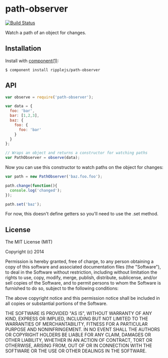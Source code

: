 # path-observer

[![Build Status](https://travis-ci.org/ripplejs/path-observer.png?branch=master)](https://travis-ci.org/ripplejs/path-observer)

  Watch a path of an object for changes.

## Installation

  Install with [component(1)](http://component.io):

    $ component install ripplejs/path-observer

## API

```js
var observe = require('path-observer');

var data = {
  foo: 'bar',
  bar: [1,2,3],
  baz: {
    foo: {
      foo: 'bar'
    }
  }
};

// Wraps an object and returns a constructor for watching paths
var PathObserver = observe(data);
```

Now you can use this constructor to watch paths on the object for changes:

```js
var path = new PathObserver('baz.foo.foo');

path.change(function(){
  console.log('changed');
});

path.set('baz');
```

For now, this doesn't define getters so you'll need to use the .set method.

## License

  The MIT License (MIT)

  Copyright (c) 2014 <copyright holders>

  Permission is hereby granted, free of charge, to any person obtaining a copy
  of this software and associated documentation files (the "Software"), to deal
  in the Software without restriction, including without limitation the rights
  to use, copy, modify, merge, publish, distribute, sublicense, and/or sell
  copies of the Software, and to permit persons to whom the Software is
  furnished to do so, subject to the following conditions:

  The above copyright notice and this permission notice shall be included in
  all copies or substantial portions of the Software.

  THE SOFTWARE IS PROVIDED "AS IS", WITHOUT WARRANTY OF ANY KIND, EXPRESS OR
  IMPLIED, INCLUDING BUT NOT LIMITED TO THE WARRANTIES OF MERCHANTABILITY,
  FITNESS FOR A PARTICULAR PURPOSE AND NONINFRINGEMENT. IN NO EVENT SHALL THE
  AUTHORS OR COPYRIGHT HOLDERS BE LIABLE FOR ANY CLAIM, DAMAGES OR OTHER
  LIABILITY, WHETHER IN AN ACTION OF CONTRACT, TORT OR OTHERWISE, ARISING FROM,
  OUT OF OR IN CONNECTION WITH THE SOFTWARE OR THE USE OR OTHER DEALINGS IN
  THE SOFTWARE.